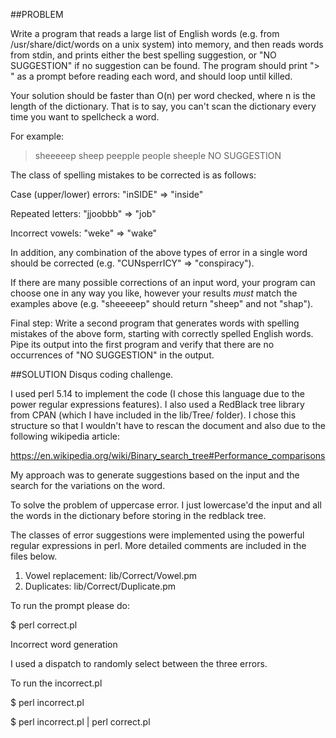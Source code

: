 ##PROBLEM

Write a program that reads a large list of English words (e.g. from /usr/share/dict/words on a unix system) into memory, and then reads words from stdin, and prints either the best spelling suggestion, or "NO SUGGESTION" if no suggestion can be found. The program should print "> " as a prompt before reading each word, and should loop until killed.

Your solution should be faster than O(n) per word checked, where n is the length of the dictionary. That is to say, you can't scan the dictionary every time you want to spellcheck a word.

For example:
 > sheeeeep
 sheep
 > peepple
 people
 > sheeple
 NO SUGGESTION

The class of spelling mistakes to be corrected is as follows:

Case (upper/lower) errors:
 "inSIDE" => "inside"

Repeated letters:
 "jjoobbb" => "job"

Incorrect vowels:
 "weke" => "wake"

In addition, any combination of the above types of error in a single word should be corrected (e.g. "CUNsperrICY" => "conspiracy").

If there are many possible corrections of an input word, your program can choose one in any way you like, however your results *must* match the examples above (e.g. "sheeeeep" should return "sheep" and not "shap").

Final step: Write a second program that generates words with spelling mistakes of the above form, starting with correctly spelled English words. Pipe its output into the first program and verify that there are no occurrences of "NO SUGGESTION" in the output.

##SOLUTION
Disqus coding challenge.

I used perl 5.14 to implement the code (I chose this language due to the power regular expressions features). I also used a RedBlack tree library from CPAN (which I have included in the lib/Tree/ folder). I chose this structure so that I wouldn't have to rescan the document and also due to the following wikipedia article:

https://en.wikipedia.org/wiki/Binary_search_tree#Performance_comparisons

My approach was to generate suggestions based on the input and the search for the variations on the word. 

To solve the problem of uppercase error. I just lowercase'd the input and all the words in the dictionary before storing in the redblack tree.

The classes of error suggestions were implemented using the powerful regular expressions in perl. More detailed comments are included in the files below. 

1. Vowel replacement: lib/Correct/Vowel.pm
1. Duplicates: lib/Correct/Duplicate.pm

To run the prompt please do:

$ perl correct.pl

Incorrect word generation 

I used a dispatch to randomly select between the three errors.

To run the incorrect.pl 

$ perl incorrect.pl

$ perl incorrect.pl | perl correct.pl
